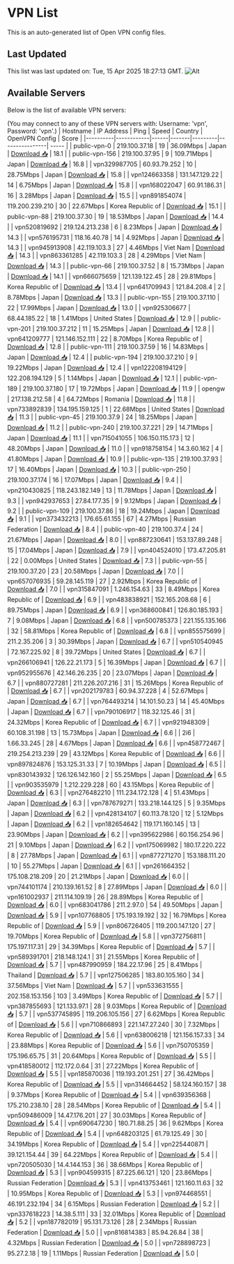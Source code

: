 # VPN List

This is an auto-generated list of Open VPN config files.

## Last Updated

This list was last updated on: Tue, 15 Apr 2025 18:27:13 GMT.
![Alt](https://repobeats.axiom.co/api/embed/186b98318ef1479477931607c1ad7d823f12451f.svg "Repobeats analytics image")

## Available Servers

Below is the list of available VPN servers:

(You may connect to any of these VPN servers with: Username: 'vpn', Password: 'vpn'.)
| Hostname | IP Address | Ping | Speed | Country | OpenVPN Config | Score |
|----------|------------|------|-------|---------|----------------| ----- |
| public-vpn-0 | 219.100.37.18 | 19 | 36.09Mbps | Japan | [Download 📥](./configs/server_0_JP.ovpn) | 18.1 |
| public-vpn-156 | 219.100.37.95 | 9 | 109.71Mbps | Japan | [Download 📥](./configs/server_1_JP.ovpn) | 16.8 |
| vpn329987705 | 60.93.79.252 | 10 | 28.75Mbps | Japan | [Download 📥](./configs/server_2_JP.ovpn) | 15.8 |
| vpn124663358 | 131.147.129.22 | 14 | 6.75Mbps | Japan | [Download 📥](./configs/server_3_JP.ovpn) | 15.8 |
| vpn168022047 | 60.91.186.31 | 16 | 3.28Mbps | Japan | [Download 📥](./configs/server_4_JP.ovpn) | 15.5 |
| vpn891854074 | 119.200.239.210 | 30 | 22.67Mbps | Korea Republic of | [Download 📥](./configs/server_5_KR.ovpn) | 15.1 |
| public-vpn-88 | 219.100.37.30 | 19 | 18.53Mbps | Japan | [Download 📥](./configs/server_6_JP.ovpn) | 14.4 |
| vpn520819692 | 219.124.213.238 | 6 | 8.23Mbps | Japan | [Download 📥](./configs/server_7_JP.ovpn) | 14.3 |
| vpn576195731 | 118.16.40.78 | 14 | 4.92Mbps | Japan | [Download 📥](./configs/server_8_JP.ovpn) | 14.3 |
| vpn945913908 | 42.119.103.3 | 27 | 4.46Mbps | Viet Nam | [Download 📥](./configs/server_9_VN.ovpn) | 14.3 |
| vpn863361285 | 42.119.103.3 | 28 | 4.29Mbps | Viet Nam | [Download 📥](./configs/server_10_VN.ovpn) | 14.3 |
| public-vpn-66 | 219.100.37.52 | 8 | 15.73Mbps | Japan | [Download 📥](./configs/server_11_JP.ovpn) | 14.1 |
| vpn666075659 | 121.139.122.45 | 28 | 29.81Mbps | Korea Republic of | [Download 📥](./configs/server_12_KR.ovpn) | 13.4 |
| vpn641709943 | 121.84.208.4 | 2 | 8.78Mbps | Japan | [Download 📥](./configs/server_13_JP.ovpn) | 13.3 |
| public-vpn-155 | 219.100.37.110 | 22 | 17.99Mbps | Japan | [Download 📥](./configs/server_14_JP.ovpn) | 13.0 |
| vpn925306677 | 68.44.185.22 | 18 | 1.41Mbps | United States | [Download 📥](./configs/server_15_US.ovpn) | 12.9 |
| public-vpn-201 | 219.100.37.212 | 11 | 15.25Mbps | Japan | [Download 📥](./configs/server_16_JP.ovpn) | 12.8 |
| vpn641209777 | 121.146.152.111 | 22 | 8.70Mbps | Korea Republic of | [Download 📥](./configs/server_17_KR.ovpn) | 12.8 |
| public-vpn-111 | 219.100.37.59 | 16 | 14.83Mbps | Japan | [Download 📥](./configs/server_18_JP.ovpn) | 12.4 |
| public-vpn-194 | 219.100.37.210 | 9 | 19.22Mbps | Japan | [Download 📥](./configs/server_19_JP.ovpn) | 12.4 |
| vpn122208194129 | 122.208.194.129 | 5 | 1.14Mbps | Japan | [Download 📥](./configs/server_20_JP.ovpn) | 12.1 |
| public-vpn-189 | 219.100.37.180 | 17 | 19.72Mbps | Japan | [Download 📥](./configs/server_21_JP.ovpn) | 11.9 |
| opengw | 217.138.212.58 | 4 | 64.72Mbps | Romania | [Download 📥](./configs/server_22_RO.ovpn) | 11.8 |
| vpn733892839 | 134.195.159.125 | 1 | 22.68Mbps | United States | [Download 📥](./configs/server_23_US.ovpn) | 11.3 |
| public-vpn-45 | 219.100.37.9 | 24 | 18.25Mbps | Japan | [Download 📥](./configs/server_24_JP.ovpn) | 11.2 |
| public-vpn-240 | 219.100.37.221 | 29 | 14.71Mbps | Japan | [Download 📥](./configs/server_25_JP.ovpn) | 11.1 |
| vpn715041055 | 106.150.115.173 | 12 | 48.20Mbps | Japan | [Download 📥](./configs/server_26_JP.ovpn) | 11.0 |
| vpn918758154 | 14.3.60.162 | 4 | 41.80Mbps | Japan | [Download 📥](./configs/server_27_JP.ovpn) | 10.9 |
| public-vpn-135 | 219.100.37.93 | 17 | 16.40Mbps | Japan | [Download 📥](./configs/server_28_JP.ovpn) | 10.3 |
| public-vpn-250 | 219.100.37.174 | 16 | 17.07Mbps | Japan | [Download 📥](./configs/server_29_JP.ovpn) | 9.4 |
| vpn210430825 | 118.243.182.149 | 13 | 11.78Mbps | Japan | [Download 📥](./configs/server_30_JP.ovpn) | 9.3 |
| vpn942937653 | 27.84.177.35 | 9 | 9.12Mbps | Japan | [Download 📥](./configs/server_31_JP.ovpn) | 9.2 |
| public-vpn-109 | 219.100.37.86 | 18 | 19.24Mbps | Japan | [Download 📥](./configs/server_32_JP.ovpn) | 9.1 |
| vpn373432213 | 176.65.61.155 | 67 | 4.27Mbps | Russian Federation | [Download 📥](./configs/server_33_RU.ovpn) | 8.4 |
| public-vpn-40 | 219.100.37.4 | 24 | 21.67Mbps | Japan | [Download 📥](./configs/server_34_JP.ovpn) | 8.0 |
| vpn887230641 | 153.137.89.248 | 15 | 17.04Mbps | Japan | [Download 📥](./configs/server_35_JP.ovpn) | 7.9 |
| vpn404524010 | 173.47.205.81 | 22 | 0.00Mbps | United States | [Download 📥](./configs/server_36_US.ovpn) | 7.3 |
| public-vpn-55 | 219.100.37.20 | 23 | 20.58Mbps | Japan | [Download 📥](./configs/server_37_JP.ovpn) | 7.0 |
| vpn657076935 | 59.28.145.119 | 27 | 2.92Mbps | Korea Republic of | [Download 📥](./configs/server_38_KR.ovpn) | 7.0 |
| vpn315847091 | 1.246.154.63 | 33 | 8.49Mbps | Korea Republic of | [Download 📥](./configs/server_39_KR.ovpn) | 6.9 |
| vpn483838921 | 152.165.208.68 | 6 | 89.75Mbps | Japan | [Download 📥](./configs/server_40_JP.ovpn) | 6.9 |
| vpn368600841 | 126.80.185.193 | 7 | 9.08Mbps | Japan | [Download 📥](./configs/server_41_JP.ovpn) | 6.8 |
| vpn500785373 | 221.155.135.166 | 32 | 58.81Mbps | Korea Republic of | [Download 📥](./configs/server_42_KR.ovpn) | 6.8 |
| vpn855575699 | 211.2.35.206 | 3 | 30.39Mbps | Japan | [Download 📥](./configs/server_43_JP.ovpn) | 6.7 |
| vpn510540945 | 72.167.225.92 | 8 | 39.72Mbps | United States | [Download 📥](./configs/server_44_US.ovpn) | 6.7 |
| vpn266106941 | 126.22.21.173 | 5 | 16.39Mbps | Japan | [Download 📥](./configs/server_45_JP.ovpn) | 6.7 |
| vpn952955676 | 42.146.26.235 | 20 | 23.07Mbps | Japan | [Download 📥](./configs/server_46_JP.ovpn) | 6.7 |
| vpn880727281 | 211.226.207.216 | 31 | 15.26Mbps | Korea Republic of | [Download 📥](./configs/server_47_KR.ovpn) | 6.7 |
| vpn202179783 | 60.94.37.228 | 4 | 52.67Mbps | Japan | [Download 📥](./configs/server_48_JP.ovpn) | 6.7 |
| vpn764493214 | 14.101.50.23 | 14 | 45.40Mbps | Japan | [Download 📥](./configs/server_49_JP.ovpn) | 6.7 |
| vpn790106917 | 118.32.125.46 | 31 | 24.32Mbps | Korea Republic of | [Download 📥](./configs/server_50_KR.ovpn) | 6.7 |
| vpn921948309 | 60.108.31.198 | 13 | 15.73Mbps | Japan | [Download 📥](./configs/server_51_JP.ovpn) | 6.6 |
| 2i6 | 1.66.33.245 | 28 | 4.67Mbps | Japan | [Download 📥](./configs/server_52_JP.ovpn) | 6.6 |
| vpn458772467 | 219.254.213.239 | 29 | 43.12Mbps | Korea Republic of | [Download 📥](./configs/server_53_KR.ovpn) | 6.6 |
| vpn897824876 | 153.125.31.33 | 7 | 10.19Mbps | Japan | [Download 📥](./configs/server_54_JP.ovpn) | 6.5 |
| vpn830143932 | 126.126.142.160 | 2 | 55.25Mbps | Japan | [Download 📥](./configs/server_55_JP.ovpn) | 6.5 |
| vpn903535979 | 1.212.229.228 | 60 | 43.15Mbps | Korea Republic of | [Download 📥](./configs/server_56_KR.ovpn) | 6.3 |
| vpn276482210 | 111.234.172.128 | 4 | 51.43Mbps | Japan | [Download 📥](./configs/server_57_JP.ovpn) | 6.3 |
| vpn787679271 | 133.218.144.125 | 5 | 9.35Mbps | Japan | [Download 📥](./configs/server_58_JP.ovpn) | 6.2 |
| vpn428134107 | 60.113.78.120 | 12 | 5.12Mbps | Japan | [Download 📥](./configs/server_59_JP.ovpn) | 6.2 |
| vpn182654642 | 119.171.160.145 | 13 | 23.90Mbps | Japan | [Download 📥](./configs/server_60_JP.ovpn) | 6.2 |
| vpn395622986 | 60.156.254.96 | 21 | 9.10Mbps | Japan | [Download 📥](./configs/server_61_JP.ovpn) | 6.2 |
| vpn175069982 | 180.17.220.222 | 8 | 27.78Mbps | Japan | [Download 📥](./configs/server_62_JP.ovpn) | 6.1 |
| vpn877271270 | 153.188.111.20 | 10 | 55.27Mbps | Japan | [Download 📥](./configs/server_63_JP.ovpn) | 6.1 |
| vpn261664352 | 175.108.218.209 | 20 | 21.21Mbps | Japan | [Download 📥](./configs/server_64_JP.ovpn) | 6.0 |
| vpn744101174 | 210.139.161.52 | 8 | 27.89Mbps | Japan | [Download 📥](./configs/server_65_JP.ovpn) | 6.0 |
| vpn161002937 | 211.114.109.19 | 26 | 28.89Mbps | Korea Republic of | [Download 📥](./configs/server_66_KR.ovpn) | 6.0 |
| vpn683041786 | 211.2.97.0 | 54 | 49.50Mbps | Japan | [Download 📥](./configs/server_67_JP.ovpn) | 5.9 |
| vpn107768805 | 175.193.19.192 | 32 | 16.79Mbps | Korea Republic of | [Download 📥](./configs/server_68_KR.ovpn) | 5.9 |
| vpn806726405 | 119.200.147.120 | 27 | 19.70Mbps | Korea Republic of | [Download 📥](./configs/server_69_KR.ovpn) | 5.8 |
| vpn372756811 | 175.197.117.31 | 29 | 34.39Mbps | Korea Republic of | [Download 📥](./configs/server_70_KR.ovpn) | 5.7 |
| vpn589391701 | 218.148.124.1 | 31 | 21.55Mbps | Korea Republic of | [Download 📥](./configs/server_71_KR.ovpn) | 5.7 |
| vpn487990959 | 184.22.17.96 | 25 | 8.41Mbps | Thailand | [Download 📥](./configs/server_72_TH.ovpn) | 5.7 |
| vpn127506285 | 183.80.105.160 | 34 | 37.56Mbps | Viet Nam | [Download 📥](./configs/server_73_VN.ovpn) | 5.7 |
| vpn533631555 | 202.158.153.156 | 103 | 3.49Mbps | Korea Republic of | [Download 📥](./configs/server_74_KR.ovpn) | 5.7 |
| vpn387855693 | 121.133.97.1 | 28 | 9.03Mbps | Korea Republic of | [Download 📥](./configs/server_75_KR.ovpn) | 5.7 |
| vpn537745895 | 119.206.105.156 | 27 | 6.62Mbps | Korea Republic of | [Download 📥](./configs/server_76_KR.ovpn) | 5.6 |
| vpn710866893 | 221.147.27.240 | 30 | 7.32Mbps | Korea Republic of | [Download 📥](./configs/server_77_KR.ovpn) | 5.6 |
| vpn638006218 | 121.156.157.33 | 34 | 23.88Mbps | Korea Republic of | [Download 📥](./configs/server_78_KR.ovpn) | 5.6 |
| vpn750705359 | 175.196.65.75 | 31 | 20.64Mbps | Korea Republic of | [Download 📥](./configs/server_79_KR.ovpn) | 5.5 |
| vpn418580012 | 112.172.0.64 | 31 | 27.22Mbps | Korea Republic of | [Download 📥](./configs/server_80_KR.ovpn) | 5.5 |
| vpn185870036 | 119.193.201.251 | 27 | 36.42Mbps | Korea Republic of | [Download 📥](./configs/server_81_KR.ovpn) | 5.5 |
| vpn314664452 | 58.124.160.157 | 38 | 9.37Mbps | Korea Republic of | [Download 📥](./configs/server_82_KR.ovpn) | 5.4 |
| vpn639356368 | 175.210.238.10 | 28 | 28.54Mbps | Korea Republic of | [Download 📥](./configs/server_83_KR.ovpn) | 5.4 |
| vpn509486009 | 14.47.176.201 | 27 | 30.03Mbps | Korea Republic of | [Download 📥](./configs/server_84_KR.ovpn) | 5.4 |
| vpn690647230 | 180.71.88.25 | 36 | 9.62Mbps | Korea Republic of | [Download 📥](./configs/server_85_KR.ovpn) | 5.4 |
| vpn648203125 | 61.79.125.49 | 30 | 34.19Mbps | Korea Republic of | [Download 📥](./configs/server_86_KR.ovpn) | 5.4 |
| vpn225440871 | 39.121.154.44 | 39 | 64.22Mbps | Korea Republic of | [Download 📥](./configs/server_87_KR.ovpn) | 5.4 |
| vpn720505030 | 14.4.144.153 | 36 | 38.66Mbps | Korea Republic of | [Download 📥](./configs/server_88_KR.ovpn) | 5.3 |
| vpn904599315 | 87.225.66.121 | 120 | 23.86Mbps | Russian Federation | [Download 📥](./configs/server_89_RU.ovpn) | 5.3 |
| vpn413753461 | 121.160.11.63 | 32 | 10.95Mbps | Korea Republic of | [Download 📥](./configs/server_90_KR.ovpn) | 5.3 |
| vpn974468551 | 46.191.232.194 | 34 | 6.15Mbps | Russian Federation | [Download 📥](./configs/server_91_RU.ovpn) | 5.2 |
| vpn337618223 | 14.38.5.111 | 33 | 32.01Mbps | Korea Republic of | [Download 📥](./configs/server_92_KR.ovpn) | 5.2 |
| vpn187782019 | 95.131.73.126 | 28 | 2.34Mbps | Russian Federation | [Download 📥](./configs/server_93_RU.ovpn) | 5.0 |
| vpn816814383 | 85.94.26.84 | 38 | 4.32Mbps | Russian Federation | [Download 📥](./configs/server_94_RU.ovpn) | 5.0 |
| vpn728898723 | 95.27.2.18 | 19 | 1.11Mbps | Russian Federation | [Download 📥](./configs/server_95_RU.ovpn) | 5.0 |
